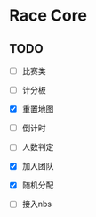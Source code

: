 # Race Core
## TODO
* [ ] 比赛类
* [ ] 计分板
* [x] 重置地图
* [ ] 倒计时
* [ ] 人数判定
* [x] 加入团队
* [x] 随机分配
* [ ] 接入nbs



